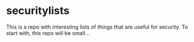 # securitylists

This is a repo with interesting lists of things that are useful for security.  To start with, this repo will be small...
